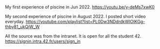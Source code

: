 My first experience of piscine in Jun 2022.
https://youtu.be/y-deMs7xwK0

My second experience of piscine in August 2022.
I posted short video everyday.
https://youtube.com/playlist?list=PL0Dw3NDdrdkWIOIKGg-thby81_ukQjW_W

All the source was from the intranet.
It is open for all the student 42.
https://signin.intra.42.fr/users/sign_in
